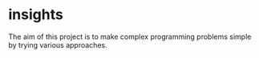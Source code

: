 # insights
The aim of this project is to make complex programming problems simple by trying various approaches.
